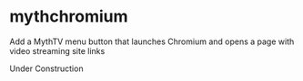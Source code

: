 # mythchromium
Add a MythTV menu button that launches Chromium and opens a page with video streaming site links
  
 Under Construction
